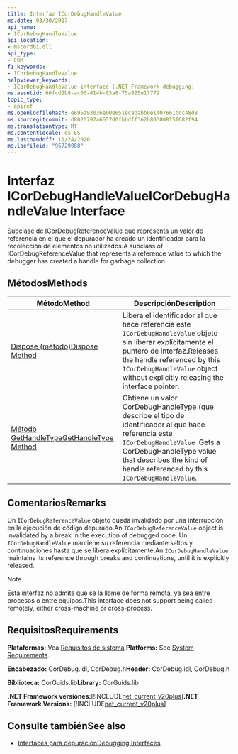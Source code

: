 ```yaml
---
title: Interfaz ICorDebugHandleValue
ms.date: 03/30/2017
api_name:
- ICorDebugHandleValue
api_location:
- mscordbi.dll
api_type:
- COM
f1_keywords:
- ICorDebugHandleValue
helpviewer_keywords:
- ICorDebugHandleValue interface [.NET Framework debugging]
ms.assetid: 66fcd2b8-ac66-414b-83a8-75a925e17772
topic_type:
- apiref
ms.openlocfilehash: e695a93036e00e651ecababb0e1407661bcc48d8
ms.sourcegitcommit: d8020797a6657d0fbbdff362b80300815f682f94
ms.translationtype: MT
ms.contentlocale: es-ES
ms.lasthandoff: 11/24/2020
ms.locfileid: "95729088"
---
```

# <a name="icordebughandlevalue-interface"></a><span data-ttu-id="53288-102">Interfaz ICorDebugHandleValue</span><span class="sxs-lookup"><span data-stu-id="53288-102">ICorDebugHandleValue Interface</span></span>

<span data-ttu-id="53288-103">Subclase de ICorDebugReferenceValue que representa un valor de referencia en el que el depurador ha creado un identificador para la recolección de elementos no utilizados.</span><span class="sxs-lookup"><span data-stu-id="53288-103">A subclass of ICorDebugReferenceValue that represents a reference value to which the debugger has created a handle for garbage collection.</span></span>  
  
## <a name="methods"></a><span data-ttu-id="53288-104">Métodos</span><span class="sxs-lookup"><span data-stu-id="53288-104">Methods</span></span>  
  
|<span data-ttu-id="53288-105">Método</span><span class="sxs-lookup"><span data-stu-id="53288-105">Method</span></span>|<span data-ttu-id="53288-106">Descripción</span><span class="sxs-lookup"><span data-stu-id="53288-106">Description</span></span>|  
|------------|-----------------|  
|[<span data-ttu-id="53288-107">Dispose (método)</span><span class="sxs-lookup"><span data-stu-id="53288-107">Dispose Method</span></span>](icordebughandlevalue-dispose-method.md)|<span data-ttu-id="53288-108">Libera el identificador al que hace referencia este `ICorDebugHandleValue` objeto sin liberar explícitamente el puntero de interfaz.</span><span class="sxs-lookup"><span data-stu-id="53288-108">Releases the handle referenced by this `ICorDebugHandleValue` object without explicitly releasing the interface pointer.</span></span>|  
|[<span data-ttu-id="53288-109">Método GetHandleType</span><span class="sxs-lookup"><span data-stu-id="53288-109">GetHandleType Method</span></span>](icordebughandlevalue-gethandletype-method.md)|<span data-ttu-id="53288-110">Obtiene un valor CorDebugHandleType (que describe el tipo de identificador al que hace referencia este `ICorDebugHandleValue` .</span><span class="sxs-lookup"><span data-stu-id="53288-110">Gets a CorDebugHandleType value that describes the kind of handle referenced by this `ICorDebugHandleValue`.</span></span>|  
  
## <a name="remarks"></a><span data-ttu-id="53288-111">Comentarios</span><span class="sxs-lookup"><span data-stu-id="53288-111">Remarks</span></span>  

 <span data-ttu-id="53288-112">Un `ICorDebugReferenceValue` objeto queda invalidado por una interrupción en la ejecución de código depurado.</span><span class="sxs-lookup"><span data-stu-id="53288-112">An `ICorDebugReferenceValue` object is invalidated by a break in the execution of debugged code.</span></span> <span data-ttu-id="53288-113">Un `ICorDebugHandleValue` mantiene su referencia mediante saltos y continuaciones hasta que se libera explícitamente.</span><span class="sxs-lookup"><span data-stu-id="53288-113">An `ICorDebugHandleValue` maintains its reference through breaks and continuations, until it is explicitly released.</span></span>  
  
> [!NOTE]
> <span data-ttu-id="53288-114">Esta interfaz no admite que se la llame de forma remota, ya sea entre procesos o entre equipos.</span><span class="sxs-lookup"><span data-stu-id="53288-114">This interface does not support being called remotely, either cross-machine or cross-process.</span></span>  
  
## <a name="requirements"></a><span data-ttu-id="53288-115">Requisitos</span><span class="sxs-lookup"><span data-stu-id="53288-115">Requirements</span></span>  

 <span data-ttu-id="53288-116">**Plataformas:** Vea [Requisitos de sistema](../../get-started/system-requirements.md).</span><span class="sxs-lookup"><span data-stu-id="53288-116">**Platforms:** See [System Requirements](../../get-started/system-requirements.md).</span></span>  
  
 <span data-ttu-id="53288-117">**Encabezado:** CorDebug.idl, CorDebug.h</span><span class="sxs-lookup"><span data-stu-id="53288-117">**Header:** CorDebug.idl, CorDebug.h</span></span>  
  
 <span data-ttu-id="53288-118">**Biblioteca:** CorGuids.lib</span><span class="sxs-lookup"><span data-stu-id="53288-118">**Library:** CorGuids.lib</span></span>  
  
 <span data-ttu-id="53288-119">**.NET Framework versiones:**[!INCLUDE[net_current_v20plus](../../../../includes/net-current-v20plus-md.md)]</span><span class="sxs-lookup"><span data-stu-id="53288-119">**.NET Framework Versions:** [!INCLUDE[net_current_v20plus](../../../../includes/net-current-v20plus-md.md)]</span></span>  
  
## <a name="see-also"></a><span data-ttu-id="53288-120">Consulte también</span><span class="sxs-lookup"><span data-stu-id="53288-120">See also</span></span>

- [<span data-ttu-id="53288-121">Interfaces para depuración</span><span class="sxs-lookup"><span data-stu-id="53288-121">Debugging Interfaces</span></span>](debugging-interfaces.md)
